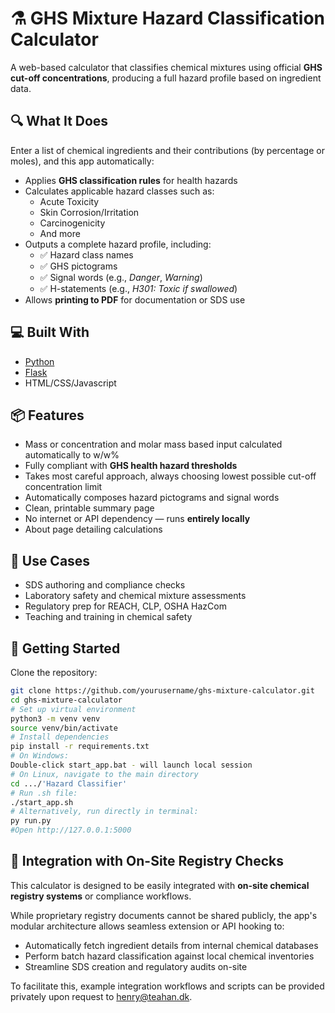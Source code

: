 # ⚗️ GHS Mixture Hazard Classification Calculator

A web-based calculator that classifies chemical mixtures using official **GHS cut-off concentrations**, producing a full hazard profile based on ingredient data.

## 🔍 What It Does

Enter a list of chemical ingredients and their contributions (by percentage or moles), and this app automatically:

- Applies **GHS classification rules** for health hazards
- Calculates applicable hazard classes such as:
  - Acute Toxicity
  - Skin Corrosion/Irritation
  - Carcinogenicity
  - And more
- Outputs a complete hazard profile, including:
  - ✅ Hazard class names
  - ✅ GHS pictograms
  - ✅ Signal words (e.g., *Danger*, *Warning*)
  - ✅ H-statements (e.g., *H301: Toxic if swallowed*)
- Allows **printing to PDF** for documentation or SDS use

## 💻 Built With

- [Python](https://www.python.org/)
- [Flask](https://flask.palletsprojects.com/)
- HTML/CSS/Javascript

## 📦 Features

- Mass or concentration and molar mass based input calculated automatically to w/w%
- Fully compliant with **GHS health hazard thresholds**
- Takes most careful approach, always choosing lowest possible cut-off concentration limit
- Automatically composes hazard pictograms and signal words
- Clean, printable summary page
- No internet or API dependency — runs **entirely locally**
- About page detailing calculations

## 🧪 Use Cases

- SDS authoring and compliance checks  
- Laboratory safety and chemical mixture assessments  
- Regulatory prep for REACH, CLP, OSHA HazCom  
- Teaching and training in chemical safety  

## 🚀 Getting Started
  Clone the repository:
   ```bash
   git clone https://github.com/yourusername/ghs-mixture-calculator.git
   cd ghs-mixture-calculator
   # Set up virtual environment
   python3 -m venv venv
   source venv/bin/activate
   # Install dependencies
   pip install -r requirements.txt
   # On Windows:
   Double-click start_app.bat - will launch local session
   # On Linux, navigate to the main directory
   cd .../'Hazard Classifier'
   # Run .sh file:
   ./start_app.sh
   # Alternatively, run directly in terminal:
   py run.py
   #Open http://127.0.0.1:5000
   ```
## 🔗 Integration with On-Site Registry Checks

This calculator is designed to be easily integrated with **on-site chemical registry systems** or compliance workflows.

While proprietary registry documents cannot be shared publicly, the app's modular architecture allows seamless extension or API hooking to:

- Automatically fetch ingredient details from internal chemical databases  
- Perform batch hazard classification against local chemical inventories  
- Streamline SDS creation and regulatory audits on-site  

To facilitate this, example integration workflows and scripts can be provided privately upon request to henry@teahan.dk.


